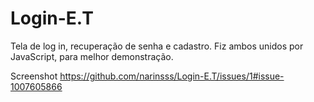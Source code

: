 # Login-E.T
Tela de log in, recuperação de senha e cadastro. Fiz ambos unidos por JavaScript, para melhor demonstração.

Screenshot
https://github.com/narinsss/Login-E.T/issues/1#issue-1007605866
